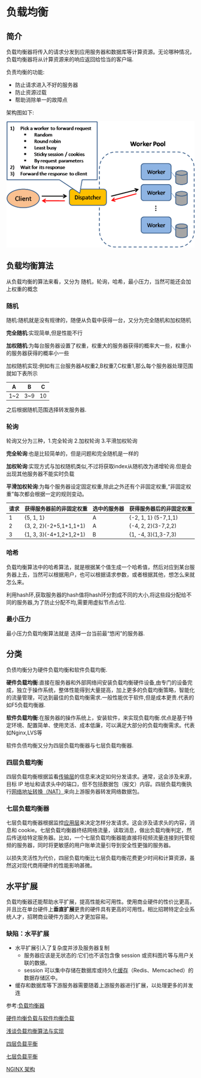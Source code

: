# 负载均衡

## 简介

负载均衡器将传入的请求分发到应用服务器和数据库等计算资源。无论哪种情况，负载均衡器将从计算资源来的响应返回给恰当的客户端.

负责均衡的功能:

- 防止请求进入不好的服务器
- 防止资源过载
- 帮助消除单一的故障点

架构图如下:

![img](https://github.com/donnemartin/system-design-primer/raw/master/images/h81n9iK.png)

## 负载均衡算法

从负载均衡的算法来看，又分为 随机，轮询，哈希，最小压力，当然可能还会加上权重的概念

### 随机

随机:随机就是没有规律的，随便从负载中获得一台，又分为完全随机和加权随机

**完全随机**:实现简单,但是性能不行

**加权随机**:为每台服务器设置了权重，权重大的服务器获得的概率大一些，权重小的服务器获得的概率小一些

加权随机实现:例如有三台服务器A权重2,B权重7,C权重1,那么每个服务器处理范围就如下表所示

|  A   |  B   |  C   |
| :--: | :--: | :--: |
| 1~2  | 3~9  |  10  |

之后根据随机范围选择转发服务器.

### 轮询

轮询又分为三种，1.完全轮询 2.加权轮询 3.平滑加权轮询

**完全轮询**:也是比较简单的，但是问题和完全随机是一样的

**加权轮询**:实现方式与加权随机类似,不过将获取index从随机改为递增轮询.但是会出现其他服务器不能实时负载

**平滑加权轮询**:为每个服务器设定固定权重,除此之外还有个非固定权重,“非固定权重”每次都会根据一定的规则变动。

| 请求 | 获得服务器前的非固定权重 | 选中的服务器 | 获得服务器后的非固定权重 |
| ---- | ------------------------ | ------------ | ------------------------ |
| 1    | {5, 1, 1}                | A            | {-2, 1, 1} (5-7,1,1)     |
| 2    | {3, 2, 2}(-2+5,1+1,1+1)  | A            | {-4, 2, 2}(3-7,2,2)      |
| 3    | {1, 3, 3}(-4+1,2+1,2+1)  | B            | {1, -4, 3}(1,3-7,3)      |

### 哈希

负载均衡算法中的哈希算法，就是根据某个值生成一个哈希值，然后对应到某台服务器上去，当然可以根据用户，也可以根据请求参数，或者根据其他，想怎么来就怎么来。

利用hash环,获取服务器的hash值将hash环分割成不同的大小,将这些段分配给不同的服务器,为了防止分配不均,需要用虚拟节点占位.

### 最小压力

最小压力负载均衡算法就是 选择一台当前最“悠闲”的服务器.



## 分类

负债均衡分为硬件负载均衡和软件负载均衡.

**硬件负载均衡**:直接在服务器和外部网络间安装负载均衡硬件设备,由专门的设备完成，独立于操作系统，整体性能得到大量提高，加上更多的负载均衡策略，智能化的流量管理，可达到最佳的负载均衡需求.一般性能优于软件,但是成本更贵.代表的如F5负载均衡器.

**软件负载均衡**:在服务器的操作系统上，安装软件，来实现负载均衡.优点是基于特定环境、配置简单、使用灵活、成本低廉，可以满足大部分的负载均衡需求。代表如Nginx,LVS等

软件负债均衡又分为四层负载均衡器与七层负载均衡器.

### 四层负载均衡

四层负载均衡根据监看[传输层](https://github.com/donnemartin/system-design-primer/blob/master/README-zh-Hans.md#通讯)的信息来决定如何分发请求。通常，这会涉及来源，目标 IP 地址和请求头中的端口，但不包括数据包（报文）内容。四层负载均衡执行[网络地址转换（NAT）](https://www.nginx.com/resources/glossary/layer-4-load-balancing/)来向上游服务器转发网络数据包。

### 七层负载均衡器

七层负载均衡器根据监控[应用层](https://github.com/donnemartin/system-design-primer/blob/master/README-zh-Hans.md#通讯)来决定怎样分发请求。这会涉及请求头的内容，消息和 cookie。七层负载均衡器终结网络流量，读取消息，做出负载均衡判定，然后传送给特定服务器。比如，一个七层负载均衡器能直接将视频流量连接到托管视频的服务器，同时将更敏感的用户账单流量引导到安全性更强的服务器。

以损失灵活性为代价，四层负载均衡比七层负载均衡花费更少时间和计算资源，虽然这对现代商用硬件的性能影响甚微。

## 水平扩展

负载均衡器还能帮助水平扩展，提高性能和可用性。使用商业硬件的性价比更高，并且比在单台硬件上**垂直扩展**更贵的硬件具有更高的可用性。相比招聘特定企业系统人才，招聘商业硬件方面的人才更加容易。

### 缺陷：水平扩展

- 水平扩展引入了复杂度并涉及服务器复制
  - 服务器应该是无状态的:它们也不该包含像 session 或资料图片等与用户关联的数据。
  - session 可以集中存储在数据库或持久化[缓存](https://github.com/donnemartin/system-design-primer/blob/master/README-zh-Hans.md#缓存)（Redis、Memcached）的数据存储区中。
- 缓存和数据库等下游服务器需要随着上游服务器进行扩展，以处理更多的并发连







参考:[负载均衡器](https://github.com/donnemartin/system-design-primer/blob/master/README-zh-Hans.md#%E8%B4%9F%E8%BD%BD%E5%9D%87%E8%A1%A1%E5%99%A8)

[硬件均衡负载与软件均衡负载](https://blog.csdn.net/ccb1991/article/details/104535793/)

[浅谈负载均衡算法与实现](https://juejin.cn/post/6844903793012768781)

[四层负载平衡](https://www.nginx.com/resources/glossary/layer-4-load-balancing/)

[七层负载平衡](https://www.nginx.com/resources/glossary/layer-7-load-balancing/)

[NGINX 架构](https://www.nginx.com/blog/inside-nginx-how-we-designed-for-performance-scale/)



